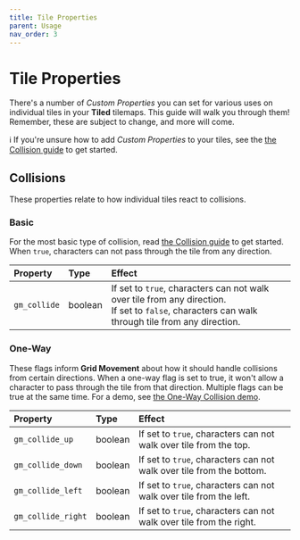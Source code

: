 ```yaml
---
title: Tile Properties
parent: Usage
nav_order: 3
---
```


# Tile Properties

There's a number of _Custom Properties_ you can set for various uses on individual tiles in your **Tiled** tilemaps. This guide will walk you through them! Remember, these are subject to change, and more will come.

ℹ️ If you're unsure how to add _Custom Properties_ to your tiles, see the [the Collision guide](collision) to get started.

## Collisions

These properties relate to how individual tiles react to collisions.

### Basic

For the most basic type of collision, read [the Collision guide](collision) to get started. When `true`, characters can not pass through the tile from any direction.

| Property   | Type    | Effect                                                                                                                                              |
| :--------- | :------ | :-------------------------------------------------------------------------------------------------------------------------------------------------- |
| `gm_collide` | boolean | If set to `true`, characters can not walk over tile from any direction. <br>If set to `false`, characters can walk through tile from any direction. |

### One-Way

These flags inform **Grid Movement** about how it should handle collisions from certain directions. When a one-way flag is set to true, it won't allow a character to pass through the tile from that direction. Multiple flags can be true at the same time. For a demo, see [the One-Way Collision demo](../examples/one-way-collision).

| Property           | Type    | Effect                                                               |
| :----------------- | :------ | :------------------------------------------------------------------- |
| `gm_collide_up`    | boolean | If set to `true`, characters can not walk over tile from the top.    |
| `gm_collide_down`  | boolean | If set to `true`, characters can not walk over tile from the bottom. |
| `gm_collide_left`  | boolean | If set to `true`, characters can not walk over tile from the left.   |
| `gm_collide_right` | boolean | If set to `true`, characters can not walk over tile from the right.  |
